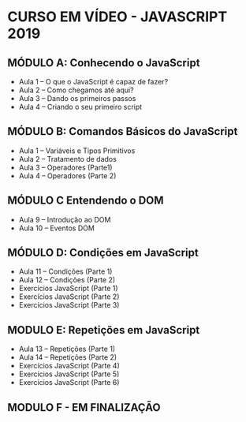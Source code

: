 # CURSO EM VÍDEO - JAVASCRIPT 2019

## MÓDULO A: Conhecendo o JavaScript

* Aula 1 – O que o JavaScript é capaz de fazer?
* Aula 2 – Como chegamos até aqui?
* Aula 3 – Dando os primeiros passos
* Aula 4 – Criando o seu primeiro script

## MÓDULO B: Comandos Básicos do JavaScript

* Aula 1 – Variáveis e Tipos Primitivos
* Aula 2 – Tratamento de dados
* Aula 3 – Operadores (Parte1)
* Aula 4 – Operadores (Parte 2)


## MÓDULO C Entendendo o DOM

* Aula 9 – Introdução ao DOM
* Aula 10 – Eventos DOM

## MÓDULO D: Condições em JavaScript

* Aula 11 – Condições (Parte 1)
* Aula 12 – Condições (Parte 2)
* Exercícios JavaScript (Parte 1)
* Exercícios JavaScript (Parte 2)
* Exercícios JavaScript (Parte 3)


## MODULO E: Repetições em JavaScript

* Aula 13 – Repetições (Parte 1)
* Aula 14 – Repetições (Parte 2)
* Exercícios JavaScript (Parte 4)
* Exercícios JavaScript (Parte 5)
* Exercícios JavaScript (Parte 6)


## MODULO F - EM FINALIZAÇÃO
